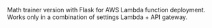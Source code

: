 Math trainer version with Flask for AWS Lambda function deployment. 
Works only in a combination of settings Lambda + API gateway.
